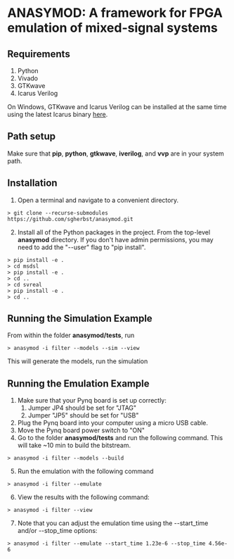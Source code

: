# ANASYMOD: A framework for FPGA emulation of mixed-signal systems

## Requirements
1. Python
2. Vivado
3. GTKwave
4. Icarus Verilog

On Windows, GTKwave and Icarus Verilog can be installed at the same time using the latest Icarus binary [here](http://bleyer.org/icarus/).

## Path setup

Make sure that **pip**, **python**, **gtkwave**, **iverilog**, and **vvp** are in your system path.

## Installation
1. Open a terminal and navigate to a convenient directory.
```shell
> git clone --recurse-submodules https://github.com/sgherbst/anasymod.git
```
2. Install all of the Python packages in the project.  From the top-level **anasymod** directory.  If you don't have admin permissions, you may need to add the "--user" flag to "pip install".
```shell
> pip install -e .
> cd msdsl
> pip install -e .
> cd ..
> cd svreal
> pip install -e .
> cd ..
```

## Running the Simulation Example

From within the folder **anasymod/tests**, run

```shell
> anasymod -i filter --models --sim --view
```

This will generate the models, run the simulation

## Running the Emulation Example
1. Make sure that your Pynq board is set up correctly:
    1. Jumper JP4 should be set for "JTAG"
    2. Jumper "JP5" should be set for "USB"
2. Plug the Pynq board into your computer using a micro USB cable.
3. Move the Pynq board power switch to "ON"
4. Go to the folder **anasymod/tests** and run the following command.  This will take ~10 min to build the bitstream.
```shell
> anasymod -i filter --models --build
```
5. Run the emulation with the following command
```shell
> anasymod -i filter --emulate
```
6. View the results with the following command:
```shell
> anasymod -i filter --view
```
7. Note that you can adjust the emulation time using the --start_time and/or --stop_time options:
```shell
> anasymod -i filter --emulate --start_time 1.23e-6 --stop_time 4.56e-6
```
